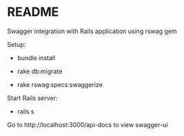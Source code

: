 # README

Swagger integration with Rails application using rswag gem

Setup:

* bundle install

* rake db:migrate

* rake rswag:specs:swaggerize

Start Rails server: 

* rails s

Go to http://localhost:3000/api-docs to view swagger-ui
